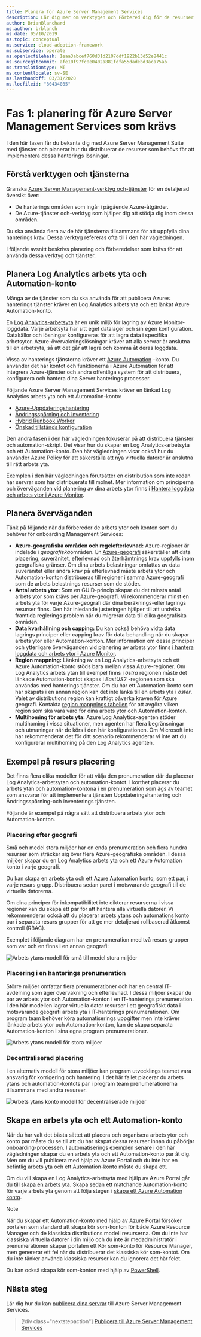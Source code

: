 ```yaml
---
title: Planera för Azure Server Management Services
description: Lär dig mer om verktygen och Förbered dig för de resurser som krävs för att hantera Azure Server Management-tjänster.
author: BrianBlanchard
ms.author: brblanch
ms.date: 05/10/2019
ms.topic: conceptual
ms.service: cloud-adoption-framework
ms.subservice: operate
ms.openlocfilehash: 1eaa3abcef760d31d2107ddf1922b13d52e8441c
ms.sourcegitcommit: afe10f97fc0e0402a881fdfa55dadebd3aca75ab
ms.translationtype: MT
ms.contentlocale: sv-SE
ms.lasthandoff: 03/31/2020
ms.locfileid: "80434085"
---
```

# <a name="phase-1-prerequisite-planning-for-azure-server-management-services"></a>Fas 1: planering för Azure Server Management Services som krävs

I den här fasen får du bekanta dig med Azure Server Management Suite med tjänster och planerar hur du distribuerar de resurser som behövs för att implementera dessa hanterings lösningar.

## <a name="understand-the-tools-and-services"></a>Förstå verktygen och tjänsterna

Granska [Azure Server Management-verktyg och-tjänster](./tools-services.md) för en detaljerad översikt över:

- De hanterings områden som ingår i pågående Azure-åtgärder.
- De Azure-tjänster och-verktyg som hjälper dig att stödja dig inom dessa områden.

Du ska använda flera av de här tjänsterna tillsammans för att uppfylla dina hanterings krav. Dessa verktyg refereras ofta till i den här vägledningen.

I följande avsnitt beskrivs planering och förberedelser som krävs för att använda dessa verktyg och tjänster.

## <a name="log-analytics-workspace-and-automation-account-planning"></a>Planera Log Analytics arbets yta och Automation-konto

Många av de tjänster som du ska använda för att publicera Azures hanterings tjänster kräver en Log Analytics arbets yta och ett länkat Azure Automation-konto.

En [Log Analytics-arbetsyta](https://docs.microsoft.com/azure/azure-monitor/learn/quick-create-workspace) är en unik miljö för lagring av Azure Monitor-loggdata. Varje arbetsyta har sitt eget datalager och sin egen konfiguration. Datakällor och lösningar konfigureras för att lagra data i specifika arbetsytor. Azure-övervakningslösningar kräver att alla servrar är anslutna till en arbetsyta, så att det går att lagra och komma åt deras loggdata.

Vissa av hanterings tjänsterna kräver ett [Azure Automation](https://docs.microsoft.com/azure/automation/automation-intro) -konto. Du använder det här kontot och funktionerna i Azure Automation för att integrera Azure-tjänster och andra offentliga system för att distribuera, konfigurera och hantera dina Server hanterings processer.

Följande Azure Server Management Services kräver en länkad Log Analytics arbets yta och ett Automation-konto:

- [Azure-Uppdateringshantering](https://docs.microsoft.com/azure/automation/automation-update-management)
- [Ändringsspårning och inventering](https://docs.microsoft.com/azure/automation/change-tracking)
- [Hybrid Runbook Worker](https://docs.microsoft.com/azure/automation/automation-hybrid-runbook-worker)
- [Önskad tillstånds konfiguration](https://docs.microsoft.com/azure/virtual-machines/extensions/dsc-overview)

Den andra fasen i den här vägledningen fokuserar på att distribuera tjänster och automation-skript. Det visar hur du skapar en Log Analytics-arbetsyta och ett Automation-konto. Den här vägledningen visar också hur du använder Azure Policy för att säkerställa att nya virtuella datorer är anslutna till rätt arbets yta.

Exemplen i den här vägledningen förutsätter en distribution som inte redan har servrar som har distribuerats till molnet. Mer information om principerna och överväganden vid planering av dina arbets ytor finns i [Hantera loggdata och arbets ytor i Azure Monitor](https://docs.microsoft.com/azure/azure-monitor/platform/manage-access).

## <a name="planning-considerations"></a>Planera överväganden

Tänk på följande när du förbereder de arbets ytor och konton som du behöver för onboarding Management Services:

- **Azure-geografiska områden och regelefterlevnad:** Azure-regioner är indelade i *geografiska*områden. En [Azure-geografi](https://azure.microsoft.com/global-infrastructure/geographies) säkerställer att data placering, suveränitet, efterlevnad och återhämtnings krav uppfylls inom geografiska gränser. Om dina arbets belastningar omfattas av data suveränitet eller andra krav på efterlevnad måste arbets ytor och Automation-konton distribueras till regioner i samma Azure-geografi som de arbets belastnings resurser som de stöder.
- **Antal arbets ytor:** Som en GUID-princip skapar du det minsta antal arbets ytor som krävs per Azure-geografi. Vi rekommenderar minst en arbets yta för varje Azure-geografi där dina beräknings-eller lagrings resurser finns. Den här inledande justeringen hjälper till att undvika framtida reglerings problem när du migrerar data till olika geografiska områden.
- **Data kvarhållning och capping:** Du kan också behöva vidta data lagrings principer eller capping krav för data behandling när du skapar arbets ytor eller Automation-konton. Mer information om dessa principer och ytterligare överväganden vid planering av arbets ytor finns [i hantera loggdata och arbets ytor i Azure Monitor](https://docs.microsoft.com/azure/azure-monitor/platform/manage-access).
- **Region mappning:** Länkning av en Log Analytics-arbetsyta och ett Azure Automation-konto stöds bara mellan vissa Azure-regioner. Om Log Analytics arbets ytan till exempel finns i *östra* regionen måste det länkade Automation-kontot skapas i *EastUS2* -regionen som ska användas med hanterings tjänster. Om du har ett Automation-konto som har skapats i en annan region kan det inte länka till en arbets yta i *öster*. Valet av distributions region kan kraftigt påverka kraven för Azure geografi. Kontakta [region mappnings tabellen](https://docs.microsoft.com/azure/automation/how-to/region-mappings) för att avgöra vilken region som ska vara värd för dina arbets ytor och Automation-konton.
- **Multihoming för arbets yta:** Azure Log Analytics-agenten stöder multihoming i vissa situationer, men agenten har flera begränsningar och utmaningar när de körs i den här konfigurationen. Om Microsoft inte har rekommenderat det för ditt scenario rekommenderar vi inte att du konfigurerar multihoming på den Log Analytics agenten.

## <a name="resource-placement-examples"></a>Exempel på resurs placering

Det finns flera olika modeller för att välja den prenumeration där du placerar Log Analytics-arbetsytan och automation-kontot. I korthet placerar du arbets ytan och automation-kontona i en prenumeration som ägs av teamet som ansvarar för att implementera tjänsten Uppdateringshantering och Ändringsspårning-och inventerings tjänsten.

Följande är exempel på några sätt att distribuera arbets ytor och Automation-konton.

### <a name="placement-by-geography"></a>Placering efter geografi

Små och medel stora miljöer har en enda prenumeration och flera hundra resurser som sträcker sig över flera Azure-geografiska områden. I dessa miljöer skapar du en Log Analytics arbets yta och ett Azure Automation konto i varje geografi.

Du kan skapa en arbets yta och ett Azure Automation konto, som ett par, i varje resurs grupp. Distribuera sedan paret i motsvarande geografi till de virtuella datorerna.

Om dina principer för inkompatibilitet inte dikterar resurserna i vissa regioner kan du skapa ett par för att hantera alla virtuella datorer. Vi rekommenderar också att du placerar arbets ytans och automations konto par i separata resurs grupper för att ge mer detaljerad rollbaserad åtkomst kontroll (RBAC).

Exemplet i följande diagram har en prenumeration med två resurs grupper som var och en finns i en annan geografi:

![Arbets ytans modell för små till medel stora miljöer](./media/workspace-model-small.png)

### <a name="placement-in-a-management-subscription"></a>Placering i en hanterings prenumeration

Större miljöer omfattar flera prenumerationer och har en central IT-avdelning som äger övervakning och efterlevnad. I dessa miljöer skapar du par av arbets ytor och Automation-konton i en IT-hanterings prenumeration. I den här modellen lagrar virtuella dator resurser i ett geografiskt data i motsvarande geografi arbets yta i IT-hanterings prenumerationen. Om program team behöver köra automatiserings uppgifter men inte kräver länkade arbets ytor och Automation-konton, kan de skapa separata Automation-konton i sina egna program prenumerationer.

![Arbets ytans modell för stora miljöer](./media/workspace-model-large.png)

### <a name="decentralized-placement"></a>Decentraliserad placering

I en alternativ modell för stora miljöer kan program utvecklings teamet vara ansvarig för korrigering och hantering. I det här fallet placerar du arbets ytans och automation-kontots par i program team prenumerationerna tillsammans med andra resurser.

  ![Arbets ytans konto modell för decentraliserade miljöer](./media/workspace-model-decentralized.png)

## <a name="create-a-workspace-and-automation-account"></a>Skapa en arbets yta och ett Automation-konto

När du har valt det bästa sättet att placera och organisera arbets ytor och konto par måste du se till att du har skapat dessa resurser innan du påbörjar onboarding-processen. I automatiserings exemplen senare i den här vägledningen skapar du en arbets yta och ett Automation-konto par åt dig. Men om du vill publicera med hjälp av Azure Portal och du inte har en befintlig arbets yta och ett Automation-konto måste du skapa ett.

Om du vill skapa en Log Analytics-arbetsyta med hjälp av Azure Portal går du till [skapa en arbets yta](https://docs.microsoft.com/azure/azure-monitor/learn/quick-create-workspace#create-a-workspace). Skapa sedan ett matchande Automation-konto för varje arbets yta genom att följa stegen i [skapa ett Azure Automation konto](https://docs.microsoft.com/azure/automation/automation-quickstart-create-account).

> [!NOTE]
> När du skapar ett Automation-konto med hjälp av Azure Portal försöker portalen som standard att skapa kör som-konton för både Azure Resource Manager och de klassiska distributions modell resurserna. Om du inte har klassiska virtuella datorer i din miljö och du inte är medadministratör i prenumerationen skapar portalen ett Kör som-konto för Resource Manager, men genererar ett fel när du distribuerar det klassiska kör som-kontot. Om du inte tänker använda klassiska resurser kan du ignorera det här felet.
>
> Du kan också skapa kör som-konton med hjälp av [PowerShell](https://docs.microsoft.com/azure/automation/manage-runas-account#creating-a-run-as-account-using-powershell).

## <a name="next-steps"></a>Nästa steg

Lär dig hur du kan [publicera dina servrar](./onboarding-overview.md) till Azure Server Management Services.

> [!div class="nextstepaction"]
> [Publicera till Azure Server Management Services](./onboarding-overview.md)
